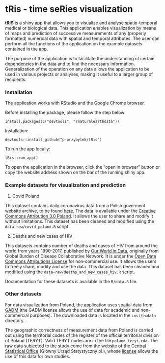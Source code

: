 # tRis - time seRies visualization

<!-- badges: start -->
<!-- badges: end -->

**tRiS** is a shiny app that allows you to visualize and analyse spatio-temporal medical or biological data. This application enables visualization by means of maps and prediction of successive measurements of any (properly formatted) numerical data with spatial and temporal attributes. The user can perform all the functions of the application on the example datasets contained in the app.

The purpose of the application is to facilitate the understanding of certain dependencies in the data and to find the necessary information. Generalization of the operation on any data allows the application to be used in various projects or analyses, making it useful to a larger group of recipients.

### Installation

The application works with RStudio and the Google Chrome browser.

Before installing the package, please follow the step below:

```
install.packages(c("devtools", "rnaturalearthdata"))
```

Installation:
```
devtools::install_github("p-przybylek/tRis")
```
To run the app locally:
```
tRis::run_app()
```

To open the application in the browser, click the "open in browser" button or copy the website address shown on the bar of the running shiny app.

### Example datasets for visualization and prediction

1. Covid Poland

This dataset contains daily coronavirus data from a Polish goverment website archive, to be found [here](https://www.gov.pl/web/koronawirus/wykaz-zarazen-koronawirusem-sars-cov-2). 
The data is available under the [Creative Commons Attribution 3.0 Poland](https://creativecommons.org/licenses/by/3.0/pl/). It allows the user to share and modify it without limitations. This dataset has been cleaned and modified using the `data-raw/covid_poland.R` script.

2. Deaths and new cases of HIV

This datasets contains number of deaths and cases of HIV from around the world from years 1990-2017, published by [Our World in Data](https://ourworldindata.org/hiv-aids), originally from Global Burden of Disease Collaborative Network.
It is under the [Open Data Commons Attributions License](https://opendatacommons.org/licenses/by/1-0/) for non-commercial use. It allows the users to freely share, modify and use the data.
This dataset has been cleaned and modified using the `data-raw/deaths_and_new_cases_hiv.R` script.

Documentation for these datasets is available in the `R/data.R` file.

### Other datasets

For data visualization from Poland, the application uses spatial data from [GADM](https://gadm.org/data.html) (the GADM license allows the use of data for academic and non-commercial purposes). The downloaded data is located in the `inst/exdata` directory. 

The geographic correctness of measurement data from Poland is carried out using the territorial codes of the register of the official territorial division of Poland (TERYT). Valid TERYT codes are in the file `poland_teryt.rda`. The raw data subjected to the study come from the website of the [Central Statistical Office](https://eteryt.stat.gov.pl/eTeryt/rejestr_teryt/udostepnianie_danych/baza_teryt/uzytkownicy_indywidualni/pobieranie/pliki_pelne.aspx?contrast=default) (Główny Urząd Statystyczny pl.), whose [license](https://stat.gov.pl/copyright) allows the use of this data for own studies.
